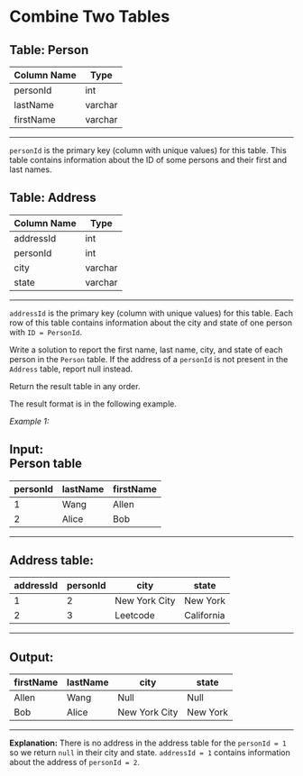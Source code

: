# Combine Two Tables

Table: Person
-------------------------
| Column Name | Type    |
|-------------|---------|
| personId    | int     |
| lastName    | varchar |
| firstName   | varchar |
-------------------------

`personId` is the primary key (column with unique values) for this table.
This table contains information about the ID of some persons and their first and last names.
 

Table: Address
-------------------------
| Column Name | Type    |
|-------------|---------|
| addressId   | int     |
| personId    | int     |
| city        | varchar |
| state       | varchar |
-------------------------

`addressId` is the primary key (column with unique values) for this table.
Each row of this table contains information about the city and state of one person with `ID = PersonId`.
 

Write a solution to report the first name, last name, city, and state of each person in the `Person` table. If the address of a `personId` is not present in the `Address` table, report null instead.

Return the result table in any order.

The result format is in the following example.

*Example 1:*

Input: <br>
Person table
-----------------------------------
| personId | lastName | firstName |
|----------|----------|-----------|
| 1        | Wang     | Allen     |
| 2        | Alice    | Bob       |
-----------------------------------

Address table:
-----------------------------------------------------
| addressId | personId | city          | state      |
|-----------|----------|---------------|------------|
| 1         | 2        | New York City | New York   |
| 2         | 3        | Leetcode      | California |
-----------------------------------------------------

Output: 
---------------------------------------------------
| firstName | lastName | city          | state    |
|-----------|----------|---------------|----------|
| Allen     | Wang     | Null          | Null     |
| Bob       | Alice    | New York City | New York |
---------------------------------------------------

**Explanation:**
There is no address in the address table for the `personId = 1` so we return `null` in their city and state.
`addressId = 1` contains information about the address of `personId = 2`.
